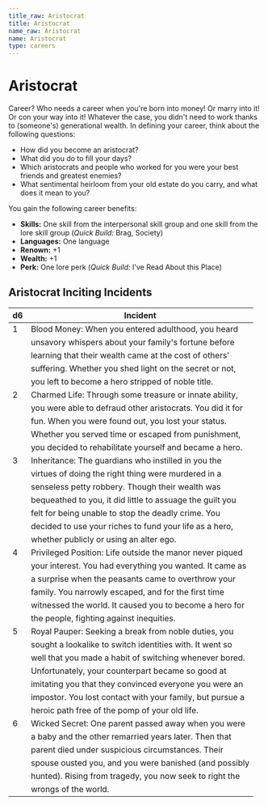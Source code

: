 ```yaml
---
title_raw: Aristocrat
title: Aristocrat
name_raw: Aristocrat
name: Aristocrat
type: careers
---
```


# Aristocrat

Career? Who needs a career when you're born into money! Or marry into it! Or con your way into it! Whatever the case, you didn't need to work thanks to (someone's) generational wealth. In defining your career, think about the following questions:

- How did you become an aristocrat?
- What did you do to fill your days?
- Which aristocrats and people who worked for you were your best friends and greatest enemies?
- What sentimental heirloom from your old estate do you carry, and what does it mean to you?

You gain the following career benefits:

- **Skills:** One skill from the interpersonal skill group and one skill from the lore skill group (*Quick Build:* Brag, Society)
- **Languages:** One language
- **Renown:** +1
- **Wealth:** +1
- **Perk:** One lore perk (*Quick Build:* I've Read About this Place)

## Aristocrat Inciting Incidents

| d6  | Incident                                                   |
| --- | ---------------------------------------------------------- |
| 1   | Blood Money: When you entered adulthood, you heard         |
|     | unsavory whispers about your family's fortune before       |
|     | learning that their wealth came at the cost of others'     |
|     | suffering. Whether you shed light on the secret or not,    |
|     | you left to become a hero stripped of noble title.         |
| 2   | Charmed Life: Through some treasure or innate ability,     |
|     | you were able to defraud other aristocrats. You did it for |
|     | fun. When you were found out, you lost your status.        |
|     | Whether you served time or escaped from punishment,        |
|     | you decided to rehabilitate yourself and became a hero.    |
| 3   | Inheritance: The guardians who instilled in you the        |
|     | virtues of doing the right thing were murdered in a        |
|     | senseless petty robbery. Though their wealth was           |
|     | bequeathed to you, it did little to assuage the guilt you  |
|     | felt for being unable to stop the deadly crime. You        |
|     | decided to use your riches to fund your life as a hero,    |
|     | whether publicly or using an alter ego.                    |
| 4   | Privileged Position: Life outside the manor never piqued   |
|     | your interest. You had everything you wanted. It came as   |
|     | a surprise when the peasants came to overthrow your        |
|     | family. You narrowly escaped, and for the first time       |
|     | witnessed the world. It caused you to become a hero for    |
|     | the people, fighting against inequities.                   |
| 5   | Royal Pauper: Seeking a break from noble duties, you       |
|     | sought a lookalike to switch identities with. It went so   |
|     | well that you made a habit of switching whenever bored.    |
|     | Unfortunately, your counterpart became so good at          |
|     | imitating you that they convinced everyone you were an     |
|     | impostor. You lost contact with your family, but pursue a  |
|     | heroic path free of the pomp of your old life.             |
| 6   | Wicked Secret: One parent passed away when you were        |
|     | a baby and the other remarried years later. Then that      |
|     | parent died under suspicious circumstances. Their          |
|     | spouse ousted you, and you were banished (and possibly     |
|     | hunted). Rising from tragedy, you now seek to right the    |
|     | wrongs of the world.                                       |
